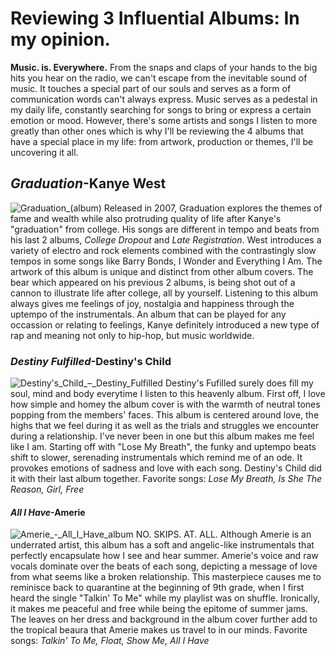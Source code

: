 # Reviewing 3 Influential Albums: In my opinion.
**Music. is. Everywhere.** From the snaps and claps of your hands to the big hits you hear on the radio, we can't escape from the inevitable sound of music. It touches a special part of our souls and serves as a form of communication words can't always express.
Music serves as a pedestal in my daily life, constantly searching for songs to bring or express a certain emotion or mood. However, there's some artists and songs I listen to more greatly than other ones which is why I'll be reviewing the 4 albums that have a special place in my life: from artwork, production or themes, I'll be uncovering it all.
## _Graduation_-Kanye West
![Graduation_(album)](https://user-images.githubusercontent.com/114502968/193072097-6393e7a1-e000-46c9-8698-3d42c6f8f260.jpg)
Released in 2007, Graduation explores the themes of fame and wealth while also protruding quality of life after Kanye's "graduation" from college. His songs are different in tempo and beats from his last 2 albums, _College Dropout_ and _Late Registration_. West introduces a variety of electro and rock elements combined with the contrastingly slow tempos in some songs like Barry Bonds, I Wonder and Everything I Am. The artwork of this album is unique and distinct from other album covers. The bear which appeared on his previous 2 albums, is being shot out of a cannon to illustrate life after college, all by yourself. Listening to this album always gives me feelings of joy, nostalgia and happiness through the uptempo of the instrumentals. An album that can be played for any occassion or relating to feelings, Kanye definitely introduced a new type of rap and meaning not only to hip-hop, but music worldwide.
### _Destiny Fulfilled_-Destiny's Child
![Destiny's_Child_–_Destiny_Fulfilled](https://user-images.githubusercontent.com/114502968/193303735-e8693c7a-3f0b-4ca6-a3fb-676e73ce1032.jpg)
Destiny's Fufilled surely does fill my soul, mind and body everytime I listen to this heavenly album. First off, I love how simple and homey the album cover is with the warmth of neutral tones popping from the members' faces. This album is centered around love, the highs that we feel during it as well as the trials and struggles we encounter during a relationship. I've never been in one but this album makes me feel like I am. Starting off with "Lose My Breath", the funky and uptempo beats shift to slower, serenading instrumentals which remind me of an ode. It provokes emotions of sadness and love with each song. Destiny's Child did it with their last album together.
Favorite songs: _Lose My Breath, Is She The Reason, Girl, Free_
#### _All I Have_-Amerie
![Amerie_-_All_I_Have_album](https://user-images.githubusercontent.com/114502968/193716575-ba29e03f-f741-4419-8686-5b21259a0f63.jpg)
NO. SKIPS. AT. ALL. Although Amerie is an underrated artist, this album has a soft and angelic-like instrumentals that perfectly encapsulate how I see and hear summer. Amerie's voice and raw vocals dominate over the beats of each song, depicting a message of love from what seems like a broken relationship. This masterpiece causes me to reminisce back to quarantine at the beginning of 9th grade, when I first heard the single "Talkin' To Me" while my playlist was on shuffle. Ironically, it makes me peaceful and free while being the epitome of summer jams. The leaves on her dress and background in the album cover further add to the tropical beaura that Amerie makes us travel to in our minds.
Favorite songs: _Talkin' To Me, Float, Show Me, All I Have_
